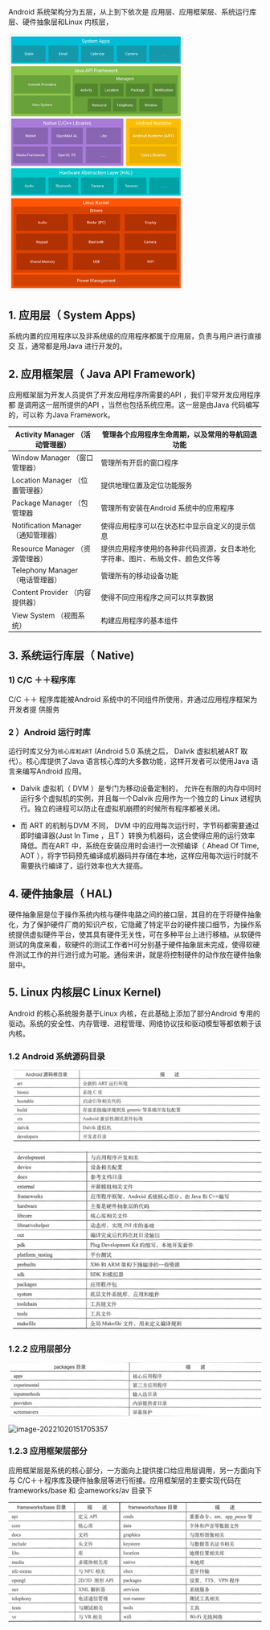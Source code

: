Android 系统架构分为五层，从上到下依次是
应用层、应用框架层、系统运行库层、硬件抽象层和Linux 内核层，

 <img src=".\android-stack_2x.png" style="zoom:50%;" />

## 1. 应用层（ System Apps)
   系统内置的应用程序以及非系统级的应用程序都属于应用层，负责与用户进行直接交
   互，通常都是用Java 进行开发的。
## 2. 应用框架层（ Java API Framework)
   应用框架层为开发人员提供了开发应用程序所需要的API ，我们平常开发应用程序都
   是调用这一层所提供的API ，当然也包括系统应用。这一层是由Java 代码编写的，可以称
   为Java Framework。

| Activity Manager （活动管理器）     | 管理各个应用程序生命周期，以及常用的导航回退功能             |
| ----------------------------------- | ------------------------------------------------------------ |
| Window Manager （窗口管理器）       | 管理所有开启的窗口程序                                       |
| Location Manager （位置管理器）     | 提供地理位置及定位功能服务                                   |
| Package Manager （包管理器          | 管理所有安装在Android 系统中的应用程序                       |
| Notification Manager （通知管理器） | 使得应用程序可以在状态栏中显示自定义的提示信息               |
| Resource Manager （资源管理器）     | 提供应用程序使用的各种非代码资源，女日本地化字符串、图片、布局文件、颜色文件等 |
| Telephony Manager （电话管理器）    | 管理所有的移动设备功能                                       |
| Content Provider （内容提供器）     | 使得不同应用程序之间可以共享数据                             |
| View System （视图系统）            | 构建应用程序的基本组件                                       |

## 3. 系统运行库层（ Native)

###  1) C/C ＋＋程序库
   C/C ＋＋ 程序库能被Android 系统中的不同组件所使用，井通过应用程序框架为开发者提
   供服务

###  2 ）Android 运行时库
   运行时库又分为`核心库和ART` (Android 5.0 系统之后， Dalvik 虚拟机被ART 取代）。核心库提供了Java 语言核心库的大多数功能，这样开发者可以使用Java 语言来编写Android 应用。

* Dalvik 虚拟机（ DVM ）是专门为移动设备定制的， 允许在有限的内存中同时运行多个虚拟机的实例，并且每一个Dalvik 应用作为一个独立的    Linux 进程执行。独立的进程可以防止在虚拟机崩攒的时候所有程序都被关闭。

* 而 ART 的机制与DVM 不同， DVM 中的应用每次运行时，字节码都需要通过即时编译器(Just In Time ，且T ）转换为机器码，这会使得应用的运行效率降低。而在ART 中，系统在安装应用时会进行一次预编译（ Ahead Of Time, AOT ），将字节码预先编译成机器码并存储在本地，这样应用每次运行时就不需要执行编译了，运行效率也大大提高。

## 4. 硬件抽象层（ HAL)
硬件抽象层是位于操作系统内核与硬件电路之间的接口层，其目的在于将硬件抽象化，为了保护硬件厂商的知识产权，它隐藏了特定平台的硬件接口细节，为操作系统提供虚拟硬件平台，使其具有硬件无关性，可在多种平台上进行移植。从软硬件测试的角度来看，软硬件的测试工作者H可分别基于硬件抽象层未完成，使得软硬件测试工作的并行进行成为可能。通俗来讲，就是将控制硬件的动作放在硬件抽象层中。

## 5. Linux 内核层C Linux Kernel)
   Android 的核心系统服务基于Linux 内核，在此基础上添加了部分Android 专用的驱动。系统的安全性、内存管理、进程管理、网络协议技和驱动模型等都依赖于该内核。

### 1.2 Android 系统源码目录

![image-20221020144755479](.\image-20221020144755479.png)

![image-20221020144820229](.\image-20221020144820229.png)

### 1.2.2 应用层部分

![image-20221020151622415](.\image-20221020151622415.png)

![image-20221020151705357](C:\Users\cts\AppData\Roaming\Typora\typora-user-images\image-20221020151705357.png)

### 1.2.3 应用框架层部分

应用框架层是系统的核心部分，一方面向上提供接口给应用层调用，另一方面向下与
C/C＋＋程序库及硬件抽象层等进行衔接。应用框架层的主要实现代码在frameworks/base 和
企ameworks/av 目录下

![image-20221020151748823](.\image-20221020151748823.png)



